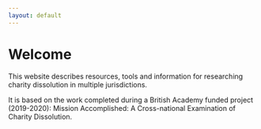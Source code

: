 ```yaml
---
layout: default
---
```


# Welcome

This website describes resources, tools and information for researching charity dissolution in multiple jurisdictions.

It is based on the work completed during a British Academy funded project (2019-2020): Mission Accomplished: A Cross-national Examination of Charity Dissolution.
